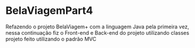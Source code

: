 # BelaViagemPart4

Refazendo o projeto BelaViagem+ com a linguagem Java pela primeira vez, nessa continuação fiz o Front-end e Back-end do projeto utilizando classes 
projeto feito utilizando o padrão MVC
